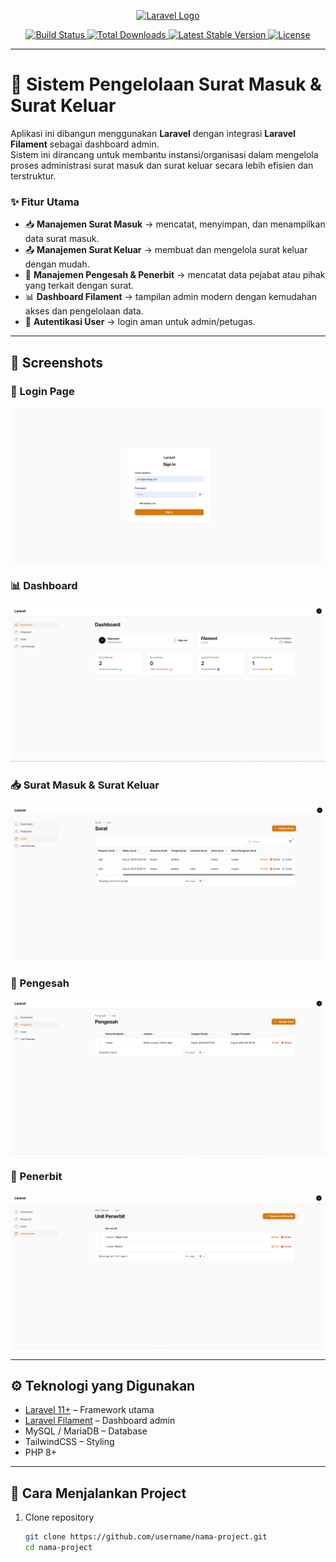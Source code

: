 <p align="center">
  <a href="https://laravel.com" target="_blank">
    <img src="https://raw.githubusercontent.com/laravel/art/master/logo-lockup/5%20SVG/2%20CMYK/1%20Full%20Color/laravel-logolockup-cmyk-red.svg" width="400" alt="Laravel Logo">
  </a>
</p>

<p align="center">
  <a href="https://github.com/laravel/framework/actions">
    <img src="https://github.com/laravel/framework/workflows/tests/badge.svg" alt="Build Status">
  </a>
  <a href="https://packagist.org/packages/laravel/framework">
    <img src="https://img.shields.io/packagist/dt/laravel/framework" alt="Total Downloads">
  </a>
  <a href="https://packagist.org/packages/laravel/framework">
    <img src="https://img.shields.io/packagist/v/laravel/framework" alt="Latest Stable Version">
  </a>
  <a href="https://packagist.org/packages/laravel/framework">
    <img src="https://img.shields.io/packagist/l/laravel/framework" alt="License">
  </a>
</p>

---

# 📌 Sistem Pengelolaan Surat Masuk & Surat Keluar

Aplikasi ini dibangun menggunakan **Laravel** dengan integrasi **Laravel Filament** sebagai dashboard admin.  
Sistem ini dirancang untuk membantu instansi/organisasi dalam mengelola proses administrasi surat masuk dan surat keluar secara lebih efisien dan terstruktur.  

### ✨ Fitur Utama
- 📥 **Manajemen Surat Masuk** → mencatat, menyimpan, dan menampilkan data surat masuk.  
- 📤 **Manajemen Surat Keluar** → membuat dan mengelola surat keluar dengan mudah.  
- 👥 **Manajemen Pengesah & Penerbit** → mencatat data pejabat atau pihak yang terkait dengan surat.  
- 📊 **Dashboard Filament** → tampilan admin modern dengan kemudahan akses dan pengelolaan data.  
- 🔐 **Autentikasi User** → login aman untuk admin/petugas.  

---

## 📸 Screenshots

### 🔑 Login Page
![Tampilkan Project](./github/login.PNG)

### 📊 Dashboard
![Tampilkan Project](./github/dashboard.png)

### 📥 Surat Masuk & Surat Keluar
![Tampilkan Project](./github/surat.png)

### 👤 Pengesah
![Tampilkan Project](./github/pengesah.PNG)

### 🏢 Penerbit
![Tampilkan Project](./github/penerbit.PNG)

---

## ⚙️ Teknologi yang Digunakan
- [Laravel 11+](https://laravel.com/) – Framework utama
- [Laravel Filament](https://filamentphp.com/) – Dashboard admin
- MySQL / MariaDB – Database
- TailwindCSS – Styling
- PHP 8+  

---

## 🚀 Cara Menjalankan Project

1. Clone repository  
   ```bash
   git clone https://github.com/username/nama-project.git
   cd nama-project
